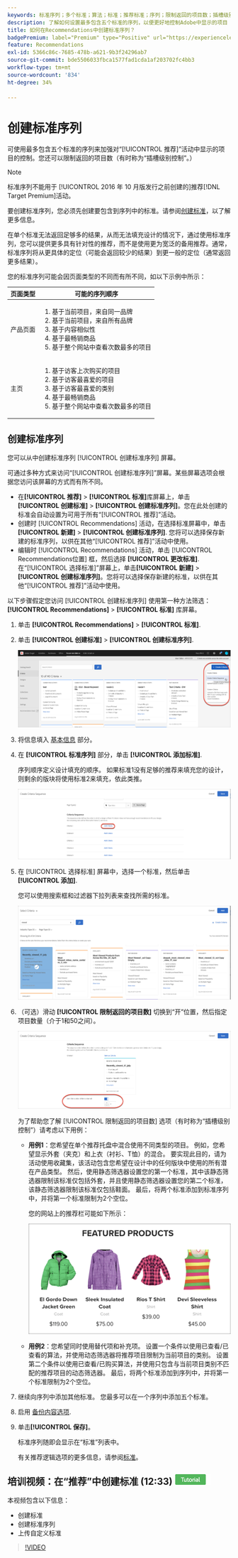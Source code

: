 ```yaml
---
keywords: 标准序列；多个标准；算法；标准；推荐标准；序列；限制返回的项目数；插槽级别控制；插槽
description: 了解如何设置最多包含五个标准的序列，以便更好地控制Adobe中显示的项目 [!DNL Target] Recommendations活动。
title: 如何在Recommendations中创建标准序列？
badgePremium: label="Premium" type="Positive" url="https://experienceleague.adobe.com/docs/target/using/introduction/intro.html?lang=en#premium newtab=true" tooltip="See what's included in Target Premium."
feature: Recommendations
exl-id: 5366c86c-7685-478b-a621-9b3f24296ab7
source-git-commit: bde5506033fbca1577fad1cda1af203702fc4bb3
workflow-type: tm+mt
source-wordcount: '834'
ht-degree: 34%

---
```


# 创建标准序列

可使用最多包含五个标准的序列来加强对“[!UICONTROL 推荐]”活动中显示的项目的控制。您还可以限制返回的项目数（有时称为“插槽级别控制”。）

>[!NOTE]
>
>标准序列不能用于 [!UICONTROL  2016 年 10 月版发行之前创建的]推荐[!DNL Target Premium]活动。

要创建标准序列，您必须先创建要包含到序列中的标准。请参阅[创建标准](/help/main/c-recommendations/c-algorithms/create-new-algorithm.md)，以了解更多信息。

在单个标准无法返回足够多的结果，从而无法填充设计的情况下，通过使用标准序列，您可以提供更多具有针对性的推荐，而不是使用更为宽泛的备用推荐。通常，标准序列将从更具体的定位（可能会返回较少的结果）到更一般的定位（通常返回更多结果）。

您的标准序列可能会因页面类型的不同而有所不同，如以下示例中所示：

| 页面类型 | 可能的序列顺序 |
| --- | --- |
| 产品页面 | <ol><li>基于当前项目，来自同一品牌</li><li>基于当前项目，来自所有品牌</li><li>基于内容相似性</li><li>基于最畅销商品</li><li>基于整个网站中查看次数最多的项目</li></ol> |
| 主页 | <ol><li>基于访客上次购买的项目 </li><li>基于访客最喜爱的项目</li><li>基于访客最喜爱的类别</li><li>基于最畅销商品</li><li>基于整个网站中查看次数最多的项目</li></ol> |

## 创建标准序列

您可以从中创建标准序列 [!UICONTROL 创建标准序列] 屏幕。

可通过多种方式来访问“[!UICONTROL 创建标准序列]”屏幕。某些屏幕选项会根据您访问该屏幕的方式而有所不同。

* 在&#x200B;**[!UICONTROL 推荐]** > **[!UICONTROL 标准]**&#x200B;库屏幕上，单击&#x200B;**[!UICONTROL 创建标准]** > **[!UICONTROL 创建标准序列]**。您在此处创建的标准会自动设置为可用于所有“[!UICONTROL 推荐]”活动。
* 创建时 [!UICONTROL Recommendations] 活动，在选择标准屏幕中，单击 **[!UICONTROL 新建]** > **[!UICONTROL 创建标准序列]**. 您将可以选择保存新建的标准序列，以供在其他“[!UICONTROL 推荐]”活动中使用。
* 编辑时 [!UICONTROL Recommendations] 活动，单击 [!UICONTROL Recommendations位置] 框，然后选择 **[!UICONTROL 更改标准]**. 在“[!UICONTROL 选择标准]”屏幕上，单击&#x200B;**[!UICONTROL 新建]** > **[!UICONTROL 创建标准序列]**。您将可以选择保存新建的标准，以供在其他“[!UICONTROL 推荐]”活动中使用。

以下步骤假定您访问 [!UICONTROL 创建标准序列] 使用第一种方法筛选： **[!UICONTROL Recommendations]** > **[!UICONTROL 标准]** 库屏幕。

1. 单击 **[!UICONTROL Recommendations]** > **[!UICONTROL 标准]**.

1. 单击 **[!UICONTROL 创建标准]** > **[!UICONTROL 创建标准序列]**.

   ![CreateCriteriaSequence图像](assets/CreateCriteriaSequence.png)

1. 将信息填入 [基本信息](/help/main/c-recommendations/c-algorithms/create-new-algorithm.md#info) 部分。

1. 在 **[!UICONTROL 标准序列]** 部分，单击 **[!UICONTROL 添加标准]**.

   序列顺序定义设计填充的顺序。 如果标准1没有足够的推荐来填充您的设计，则剩余的版块将使用标准2来填充，依此类推。

   ![添加标准](/help/main/c-recommendations/c-algorithms/assets/add-criteria.png)

1. 在 [!UICONTROL 选择标准] 屏幕中，选择一个标准，然后单击 **[!UICONTROL 添加]**.

   您可以使用搜索框和过滤器下拉列表来查找所需的标准。

   ![选择标准](/help/main/c-recommendations/c-algorithms/assets/select-criteria.png)

1. （可选）滑动 **[!UICONTROL 限制返回的项目数]** 切换到“开”位置，然后指定项目数量（介于1和50之间）。

   ![限制返回的项目数切换](/help/main/c-recommendations/c-algorithms/assets/limit-number.png)

   为了帮助您了解 [!UICONTROL 限制返回的项目数] 选项（有时称为“插槽级别控制”）请考虑以下用例：

   * **用例1**：您希望在单个推荐托盘中混合使用不同类型的项目。 例如，您希望显示外套（夹克）和上衣（衬衫、T恤）的混合。 要实现此目的，请为活动使用收藏集，该活动包含您希望在设计中的任何版块中使用的所有潜在产品类型。 然后，使用静态筛选器设置您的第一个标准，其中该静态筛选器限制该标准仅包括外套，并且使用静态筛选器设置您的第二个标准，该静态筛选器限制该标准仅包括鞋面。 最后，将两个标准添加到标准序列中，并将第一个标准限制为2个空位。

      您的网站上的推荐栏可能如下所示：

      ![精选产品推荐托盘](/help/main/c-recommendations/c-algorithms/assets/featured-products.png)

   * **用例2**：您希望同时使用替代项和补充项。 设置一个条件以使用已查看/已查看的算法，并使用动态筛选器将推荐项目限制为当前项目的类别。 设置第二个条件以使用已查看/已购买算法，并使用只包含与当前项目类别不匹配的推荐项目的动态筛选器。 最后，将两个标准添加到序列中，并将第一个标准限制为2个空位。

1. 继续向序列中添加其他标准。 您最多可以在一个序列中添加五个标准。

1. 启用 [备份内容选项](/help/main/c-recommendations/c-algorithms/create-new-algorithm.md#content).

1. 单击&#x200B;**[!UICONTROL 保存]**。

   标准序列随即会显示在“标准”列表中。

   有关推荐逻辑选项的更多信息，请参阅[标准](/help/main/c-recommendations/c-algorithms/algorithms.md)。

## 培训视频：在“推荐”中创建标准 (12:33) ![教程徽章](/help/main/assets/tutorial.png)

本视频包含以下信息：

* 创建标准
* 创建标准序列
* 上传自定义标准

>[!VIDEO](https://video.tv.adobe.com/v/27694?quality=12)
